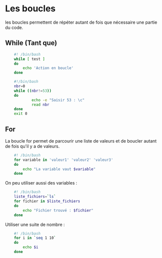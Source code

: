 # Les boucles 

les boucles permettent de répéter autant de fois que nécessaire une partie du code.

## While (Tant que)

```bash 
    #! /bin/bash
    while [ test ]
    do
        echo 'Action en boucle'
    done
```
```bash
    #!/bin/bash
    nbr=0
    while ((nbr!=53))
    do
            echo -e "Saisir 53 : \c"
            read nbr
    done
    exit 0
```

## For

La boucle for permet de parcourir une liste de valeurs et de boucler autant de fois qu'il y a de valeurs.

```bash
    #! /bin/bash
    for variable in 'valeur1' 'valeur2' 'valeur3'
    do
        echo "La variable vaut $variable"
    done
```

On peu utiliser aussi des variables : 

```bash 
    #! /bin/bash
    liste_fichiers=`ls`
    for fichier in $liste_fichiers
    do
        echo "Fichier trouvé : $fichier"
    done
```

Utiliser une suite de nombre : 

```bash 
    #! /bin/bash
    for i in `seq 1 10`
    do
        echo $i
    done
```
